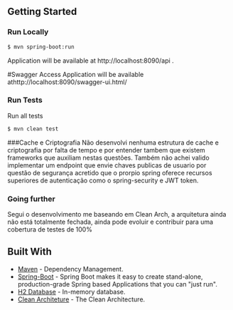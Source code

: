 
## Getting Started

### Run Locally
```sh
$ mvn spring-boot:run
```
Application will be available at http://localhost:8090/api .

#Swagger Access
Application will be available athttp://localhost:8090/swagger-ui.html/

### Run Tests 
Run all tests
 
```sh
$ mvn clean test
```

###Cache e Criptografia
Não desenvolvi nenhuma estrutura de cache e criptografia por falta de tempo e por entender tambem que existem frameworks que auxiliam nestas questões. 
Também não achei valido implementar um endpoint que envie chaves publicas de usuario por questão de segurança
 acretido que o prorpio spring oferece recursos superiores de autenticação como o spring-security e JWT token.

### Going further
Segui o desenvolvimento me baseando em Clean Arch, a arquitetura ainda não está totalmente fechada, ainda pode evoluir e contribuir para uma cobertura de testes de 100%

## Built With
* [Maven](https://maven.apache.org/) - Dependency Management.
* [Spring-Boot](https://spring.io/projects/spring-boot) - Spring Boot makes it easy to create stand-alone, production-grade Spring based Applications that you can "just run".
* [H2 Database](https://www.h2database.com) - In-memory database.
* [Clean Architeture](https://blog.cleancoder.com/uncle-bob/2012/08/13/the-clean-architecture.html) - The Clean Architecture.

